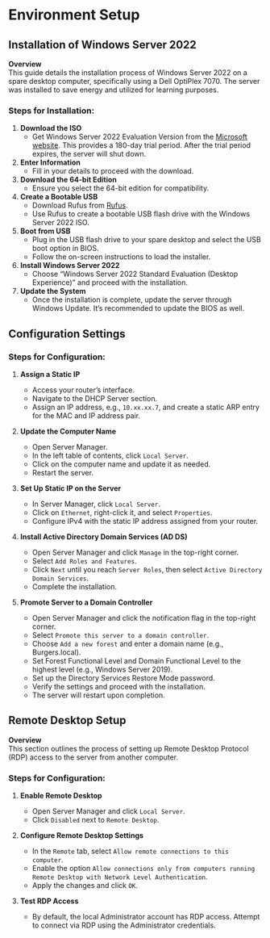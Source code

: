 # Environment Setup

## Installation of Windows Server 2022

**Overview**  
This guide details the installation process of Windows Server 2022 on a spare desktop computer, specifically using a Dell OptiPlex 7070. The server was installed to save energy and utilized for learning purposes.

### Steps for Installation:

1. **Download the ISO**  
   - Get Windows Server 2022 Evaluation Version from the [Microsoft website](https://www.microsoft.com/en-us/evalcenter/evaluate-windows-server-2022). This provides a 180-day trial period. After the trial period expires, the server will shut down.
2. **Enter Information**  
   - Fill in your details to proceed with the download.
3. **Download the 64-bit Edition**  
   - Ensure you select the 64-bit edition for compatibility.
4. **Create a Bootable USB**  
   - Download Rufus from [Rufus](https://rufus.ie/en/).
   - Use Rufus to create a bootable USB flash drive with the Windows Server 2022 ISO.
5. **Boot from USB**  
   - Plug in the USB flash drive to your spare desktop and select the USB boot option in BIOS.
   - Follow the on-screen instructions to load the installer.
6. **Install Windows Server 2022**  
   - Choose “Windows Server 2022 Standard Evaluation (Desktop Experience)” and proceed with the installation.
7. **Update the System**  
   - Once the installation is complete, update the server through Windows Update. It’s recommended to update the BIOS as well.

## Configuration Settings

### Steps for Configuration:

1. **Assign a Static IP**
   - Access your router’s interface.
   - Navigate to the DHCP Server section.
   - Assign an IP address, e.g., `10.xx.xx.7`, and create a static ARP entry for the MAC and IP address pair.

2. **Update the Computer Name**
   - Open Server Manager.
   - In the left table of contents, click `Local Server`.
   - Click on the computer name and update it as needed.
   - Restart the server.

3. **Set Up Static IP on the Server**
   - In Server Manager, click `Local Server`.
   - Click on `Ethernet`, right-click it, and select `Properties`.
   - Configure IPv4 with the static IP address assigned from your router.

4. **Install Active Directory Domain Services (AD DS)**
   - Open Server Manager and click `Manage` in the top-right corner.
   - Select `Add Roles and Features`.
   - Click `Next` until you reach `Server Roles`, then select `Active Directory Domain Services`.
   - Complete the installation.

5. **Promote Server to a Domain Controller**
   - Open Server Manager and click the notification flag in the top-right corner.
   - Select `Promote this server to a domain controller`.
   - Choose `Add a new forest` and enter a domain name (e.g., Burgers.local).
   - Set Forest Functional Level and Domain Functional Level to the highest level (e.g., Windows Server 2019).
   - Set up the Directory Services Restore Mode password.
   - Verify the settings and proceed with the installation.
   - The server will restart upon completion.

## Remote Desktop Setup

**Overview**  
This section outlines the process of setting up Remote Desktop Protocol (RDP) access to the server from another computer.

### Steps for Configuration:

1. **Enable Remote Desktop**
   - Open Server Manager and click `Local Server`.
   - Click `Disabled` next to `Remote Desktop`.

2. **Configure Remote Desktop Settings**
   - In the `Remote` tab, select `Allow remote connections to this computer`.
   - Enable the option `Allow connections only from computers running Remote Desktop with Network Level Authentication`.
   - Apply the changes and click `OK`.

3. **Test RDP Access**
   - By default, the local Administrator account has RDP access. Attempt to connect via RDP using the Administrator credentials.

